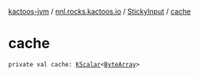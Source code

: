 [kactoos-jvm](../../index.md) / [nnl.rocks.kactoos.io](../index.md) / [StickyInput](index.md) / [cache](./cache.md)

# cache

`private val cache: `[`KScalar`](../../nnl.rocks.kactoos/-k-scalar.md)`<`[`ByteArray`](https://kotlinlang.org/api/latest/jvm/stdlib/kotlin/-byte-array/index.html)`>`